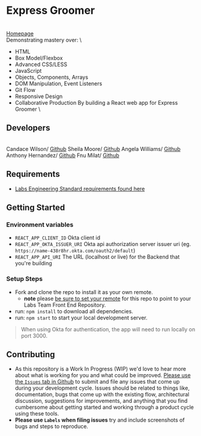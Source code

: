 # Express Groomer
\
[Homepage](https://main.d3jas6g6byv0f1.amplifyapp.com/)
\
Demonstrating mastery over:
\
* HTML
* Box Model/Flexbox
* Advanced CSS/LESS
* JavaScript
* Objects, Components, Arrays
* DOM Manipulation, Event Listeners
* Git Flow
* Responsive Design
* Collaborative Production
By building a React web app for Express Groomer
\
## Developers
\
Candace Wilson/ [Github](https://github.com/candaceyw)
Sheila Moore/ [Github](https://github.com/sherexmykes)
Angela Williams/ [Github](https://www.github.com/techgawd)
Anthony Hernandez/ [Github](https://github.com/asvka/)
Fnu Milat/ [Github](https://github.com/fnumilat)

## Requirements

- [Labs Engineering Standard requirements found here](https://docs.labs.lambdaschool.com/home/)

## Getting Started

### Environment variables

- `REACT_APP_CLIENT_ID` Okta client id
- `REACT_APP_OKTA_ISSUER_URI` Okta api authorization server issuer uri (eg. `https://name-438r8hr.okta.com/oauth2/default`)
- `REACT_APP_API_URI` The URL (localhost or live) for the Backend that you're building

### Setup Steps

- Fork and clone the repo to install it as your own remote.
  - **note** please [be sure to set your remote](https://help.github.jp/enterprise/2.11/user/articles/changing-a-remote-s-url/) for this repo to point to your Labs Team Front End Repository.
- run: `npm install` to download all dependencies.
- run: `npm start` to start your local development server.

> When using Okta for authentication, the app will need to run locally on port 3000.

## Contributing

- As this repository is a Work In Progress (WIP) we'd love to hear more about what is working for you and what could be improved. [Please use the `Issues` tab in Github](https://github.com/Lambda-School-Labs/labs-spa-starter/issues) to submit and file any issues that come up during your development cycle. Issues should be related to things like, documentation, bugs that come up with the existing flow, architectural discussion, suggestions for improvements, and anything that you find cumbersome about getting started and working through a product cycle using these tools.
- **Please use `Labels` when filing issues** try and include screenshots of bugs and steps to reproduce.
